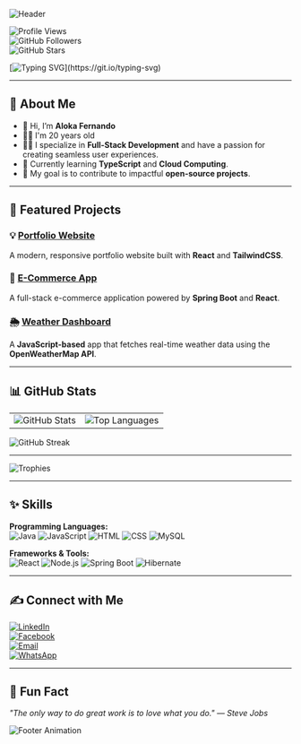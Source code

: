 ![Header](https://via.placeholder.com/1200x150?text=Welcome+to+My+GitHub+Profile)

![Profile Views](https://komarev.com/ghpvc/?username=Alokafernando&label=Profile%20Views&color=0e75b6&style=flat)  
![GitHub Followers](https://img.shields.io/github/followers/Alokafernando?label=Followers&style=social)  
![GitHub Stars](https://img.shields.io/github/stars/Alokafernando?label=Total%20Stars&style=social)

[![Typing SVG](https://readme-typing-svg.demolab.com?font=Fira+Code&size=22&pause=1000&color=F4A261&center=true&vCenter=true&width=435&lines=Hey,+I'm+Aloka+Fernando;A+Full-Stack+Developer;Follow+Me+For+Cool+Projects!)](https://git.io/typing-svg)

---

## 🌈 About Me

- 👋 Hi, I’m **Aloka Fernando**
- 👦🏻 I'm 20 years old
- 👨‍💻 I specialize in **Full-Stack Development** and have a passion for creating seamless user experiences.
- 🌱 Currently learning **TypeScript** and **Cloud Computing**.
- 🎯 My goal is to contribute to impactful **open-source projects**.

---

## 🚀 Featured Projects

### 💡 [Portfolio Website](https://alokafernando.dev)  
A modern, responsive portfolio website built with **React** and **TailwindCSS**.  

### 🛒 [E-Commerce App](https://github.com/Alokafernando/e-commerce-app)  
A full-stack e-commerce application powered by **Spring Boot** and **React**.

### 🌦 [Weather Dashboard](https://github.com/Alokafernando/weather-dashboard)  
A **JavaScript-based** app that fetches real-time weather data using the **OpenWeatherMap API**.

---

## 📊 GitHub Stats

<table>
<tr>
  <td>
    <img src="https://github-readme-stats.vercel.app/api?username=Alokafernando&show_icons=true&theme=radical" alt="GitHub Stats">
  </td>
  <td>
    <img src="https://github-readme-stats.vercel.app/api/top-langs/?username=Alokafernando&layout=compact&theme=radical" alt="Top Languages">
  </td>
</tr>
</table>

![GitHub Streak](https://github-readme-streak-stats.herokuapp.com/?user=Alokafernando&theme=radical)

---

![Trophies](https://github-profile-trophy.vercel.app/?username=Alokafernando&theme=radical&no-frame=true&column=8)

---

## ✨ Skills

**Programming Languages:**  
![Java](https://img.shields.io/badge/Java-007396?style=flat-square&logo=java&logoColor=white) ![JavaScript](https://img.shields.io/badge/JavaScript-F7DF1E?style=flat-square&logo=javascript&logoColor=black) ![HTML](https://img.shields.io/badge/HTML-E34F26?style=flat-square&logo=html5&logoColor=white) ![CSS](https://img.shields.io/badge/CSS-1572B6?style=flat-square&logo=css3&logoColor=white) ![MySQL](https://img.shields.io/badge/MySQL-4479A1?style=flat-square&logo=mysql&logoColor=white)

**Frameworks & Tools:**  
![React](https://img.shields.io/badge/React-61DAFB?style=flat-square&logo=react&logoColor=black) ![Node.js](https://img.shields.io/badge/Node.js-339933?style=flat-square&logo=node.js&logoColor=white) ![Spring Boot](https://img.shields.io/badge/Spring%20Boot-6DB33F?style=flat-square&logo=spring-boot&logoColor=white) ![Hibernate](https://img.shields.io/badge/Hibernate-59666C?style=flat-square&logo=hibernate&logoColor=white)

---

## ✍️ Connect with Me

[![LinkedIn](https://img.shields.io/badge/LinkedIn-0077B5?style=for-the-badge&logo=linkedin&logoColor=white)](https://www.linkedin.com/in/buddhika-fernando-73606131a)  
[![Facebook](https://img.shields.io/badge/Facebook-1877F2?style=for-the-badge&logo=facebook&logoColor=white)](https://www.facebook.com/profile.php?id=100075289392697)  
[![Email](https://img.shields.io/badge/Email-D14836?style=for-the-badge&logo=gmail&logoColor=white)](mailto:buddhikafernando19@gmail.com)  
[![WhatsApp](https://img.shields.io/badge/WhatsApp-25D366?style=for-the-badge&logo=whatsapp&logoColor=white)](https://wa.me/94764267067)

---

## 🌟 Fun Fact

*"The only way to do great work is to love what you do." — Steve Jobs*

![Footer Animation](https://via.placeholder.com/1200x200?text=Thank+You+for+Visiting!)
